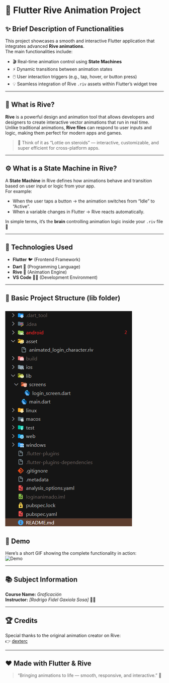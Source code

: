 # 🦋 Flutter Rive Animation Project

## ✨ Brief Description of Functionalities
This project showcases a smooth and interactive Flutter application that integrates advanced **Rive animations**.  
The main functionalities include:
- 🎬 Real-time animation control using **State Machines**
- ⚡ Dynamic transitions between animation states
- 🖱️ User interaction triggers (e.g., tap, hover, or button press)
- 💡 Seamless integration of Rive `.riv` assets within Flutter’s widget tree

---

## 🎨 What is Rive?
**Rive** is a powerful design and animation tool that allows developers and designers to create interactive vector animations that run in real time.  
Unlike traditional animations, **Rive files** can respond to user inputs and logic, making them perfect for modern apps and games.

> 🧠 Think of it as “Lottie on steroids” — interactive, customizable, and super efficient for cross-platform apps.

---

## ⚙️ What is a State Machine in Rive?
A **State Machine** in Rive defines how animations behave and transition based on user input or logic from your app.  
For example:
- When the user taps a button → the animation switches from “Idle” to “Active”.
- When a variable changes in Flutter → Rive reacts automatically.

In simple terms, it’s the **brain** controlling animation logic inside your `.riv` file 🧩

---

## 🧰 Technologies Used
- **Flutter** 🐦 (Frontend Framework)
- **Dart** 💙 (Programming Language)
- **Rive** 🎨 (Animation Engine)
- **VS Code** 🧑‍💻 (Development Environment)

---

## 📁 Basic Project Structure (lib folder)
![Proyect structure](asset/imagen_de_arbol_archivos(organizacion).png)
---

## 🎥 Demo
Here’s a short GIF showing the complete functionality in action:  
![Demo](asset/demo-_2_.gif)

---

## 📚 Subject Information
**Course Name:** *Graficación*  
**Instructor:** *[Rodrigo Fidel Gaxiola Sosa]* 👨‍🏫

---

## 🏆 Credits
Special thanks to the original animation creator on Rive:  
👉 [dexterc](https://rive.app/marketplace/3645-7621-remix-of-login-machine/)  

---

## ❤️ Made with Flutter & Rive
> “Bringing animations to life — smooth, responsive, and interactive.” 🚀
